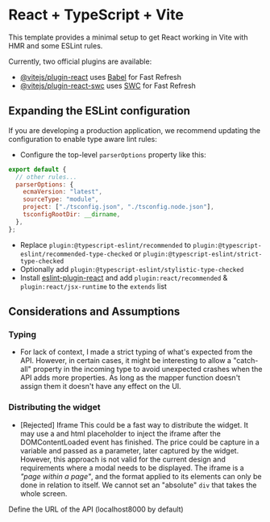 # React + TypeScript + Vite

This template provides a minimal setup to get React working in Vite with HMR and some ESLint rules.

Currently, two official plugins are available:

- [@vitejs/plugin-react](https://github.com/vitejs/vite-plugin-react/blob/main/packages/plugin-react/README.md) uses [Babel](https://babeljs.io/) for Fast Refresh
- [@vitejs/plugin-react-swc](https://github.com/vitejs/vite-plugin-react-swc) uses [SWC](https://swc.rs/) for Fast Refresh

## Expanding the ESLint configuration

If you are developing a production application, we recommend updating the configuration to enable type aware lint rules:

- Configure the top-level `parserOptions` property like this:

```js
export default {
  // other rules...
  parserOptions: {
    ecmaVersion: "latest",
    sourceType: "module",
    project: ["./tsconfig.json", "./tsconfig.node.json"],
    tsconfigRootDir: __dirname,
  },
};
```

- Replace `plugin:@typescript-eslint/recommended` to `plugin:@typescript-eslint/recommended-type-checked` or `plugin:@typescript-eslint/strict-type-checked`
- Optionally add `plugin:@typescript-eslint/stylistic-type-checked`
- Install [eslint-plugin-react](https://github.com/jsx-eslint/eslint-plugin-react) and add `plugin:react/recommended` & `plugin:react/jsx-runtime` to the `extends` list

## Considerations and Assumptions

### Typing

- For lack of context, I made a strict typing of what's expected from the API. However, in certain cases, it might be interesting to allow a "catch-all" property in the incoming type to avoid unexpected crashes when the API adds more properties. As long as the mapper function doesn't assign them it doesn't have any effect on the UI.

### Distributing the widget

- [Rejected] Iframe
  This could be a fast way to distribute the widget. It may use a and html placeholder to inject the iframe after the DOMContentLoaded event has finished.
  The price could be capture in a variable and passed as a parameter, later captured by the widget.
  However, this approach is not valid for the current design and requirements where a modal needs to be displayed.
  The iframe is a _"page within a page"_, and the format applied to its elements can only be done in relation to itself. We cannot set an "absolute" `div` that takes the whole screen.

Define the URL of the API (localhost8000 by default)
